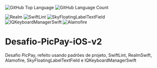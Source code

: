 <img alt="GitHub Top Language" src="https://img.shields.io/github/languages/top/Kelvin-Machado/Desafio-PicPay-iOS-v2" /> <img alt="GitHub Language Count" src="https://img.shields.io/github/languages/count/Kelvin-Machado/Desafio-PicPay-iOS-v2" />

<img alt="Realm" src="https://img.shields.io/badge/Realm-v5.3.3-blue" /> <img alt="SwiftLint" src="https://img.shields.io/badge/SwiftLint-v0.39.2-blue" /> <img alt="SkyFloatingLabelTextField" src="https://img.shields.io/badge/SkyFloatingLabelTextField-v3.8.0-blue" /> <img alt="IQKeyboardManagerSwift" src="https://img.shields.io/badge/IQKeyboardManagerSwift-v6.5.6-blue" /> <img alt="Alamofire" src="https://img.shields.io/badge/Alamofire-v5.2.2-blue" />

# Desafio-PicPay-iOS-v2

Desafio PicPay, refeito usando padrões de projeto, SwiftLint, RealmSwift, Alamofire, SkyFloatingLabelTextField e IQKeyboardManagerSwift
